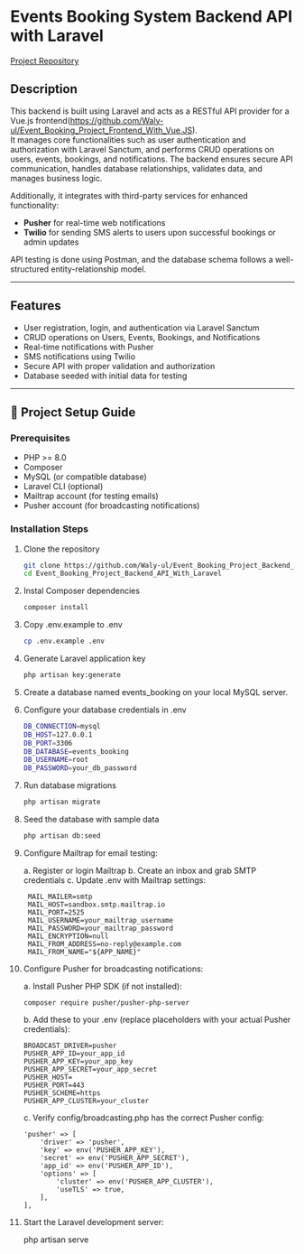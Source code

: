# Events Booking System Backend API with Laravel

[Project Repository](https://github.com/Waly-ul/Event_Booking_Project_Backend_API_With_Laravel)

## Description
This backend is built using Laravel and acts as a RESTful API provider for a Vue.js frontend(https://github.com/Waly-ul/Event_Booking_Project_Frontend_With_Vue.JS).  
It manages core functionalities such as user authentication and authorization with Laravel Sanctum, and performs CRUD operations on users, events, bookings, and notifications. The backend ensures secure API communication, handles database relationships, validates data, and manages business logic.  

Additionally, it integrates with third-party services for enhanced functionality:  
- **Pusher** for real-time web notifications  
- **Twilio** for sending SMS alerts to users upon successful bookings or admin updates  

API testing is done using Postman, and the database schema follows a well-structured entity-relationship model.

---

## Features
- User registration, login, and authentication via Laravel Sanctum  
- CRUD operations on Users, Events, Bookings, and Notifications  
- Real-time notifications with Pusher  
- SMS notifications using Twilio  
- Secure API with proper validation and authorization  
- Database seeded with initial data for testing

---

## 🚀 Project Setup Guide

### Prerequisites
- PHP >= 8.0  
- Composer  
- MySQL (or compatible database)  
- Laravel CLI (optional)  
- Mailtrap account (for testing emails)  
- Pusher account (for broadcasting notifications)

### Installation Steps

1. Clone the repository  
   ```bash
   git clone https://github.com/Waly-ul/Event_Booking_Project_Backend_API_With_Laravel.git
   cd Event_Booking_Project_Backend_API_With_Laravel

2. Instal Composer dependencies
    ```bash
    composer install

3. Copy .env.example to .env
    ```bash
    cp .env.example .env

4. Generate Laravel application key
    ```bash
    php artisan key:generate

5. Create a database named events_booking on your local MySQL server.

6. Configure your database credentials in .env
    ```bash
    DB_CONNECTION=mysql
    DB_HOST=127.0.0.1
    DB_PORT=3306
    DB_DATABASE=events_booking
    DB_USERNAME=root
    DB_PASSWORD=your_db_password

7. Run database migrations
    ```bash
    php artisan migrate

8. Seed the database with sample data
    ```bash
    php artisan db:seed

9. Configure Mailtrap for email testing: 

    a. Register or login Mailtrap
    b. Create an inbox and grab SMTP credentials
    c. Update .env with Mailtrap settings:

        MAIL_MAILER=smtp
        MAIL_HOST=sandbox.smtp.mailtrap.io
        MAIL_PORT=2525
        MAIL_USERNAME=your_mailtrap_username
        MAIL_PASSWORD=your_mailtrap_password
        MAIL_ENCRYPTION=null
        MAIL_FROM_ADDRESS=no-reply@example.com
        MAIL_FROM_NAME="${APP_NAME}"

10. Configure Pusher for broadcasting notifications:

    a. Install Pusher PHP SDK (if not installed):

        composer require pusher/pusher-php-server

    b. Add these to your .env (replace placeholders with your actual Pusher credentials):

        BROADCAST_DRIVER=pusher
        PUSHER_APP_ID=your_app_id
        PUSHER_APP_KEY=your_app_key
        PUSHER_APP_SECRET=your_app_secret
        PUSHER_HOST=
        PUSHER_PORT=443
        PUSHER_SCHEME=https
        PUSHER_APP_CLUSTER=your_cluster
    
    c. Verify config/broadcasting.php has the correct Pusher config:

        'pusher' => [
            'driver' => 'pusher',
            'key' => env('PUSHER_APP_KEY'),
            'secret' => env('PUSHER_APP_SECRET'),
            'app_id' => env('PUSHER_APP_ID'),
            'options' => [
                'cluster' => env('PUSHER_APP_CLUSTER'),
                'useTLS' => true,
            ],
        ],

11. Start the Laravel development server:

    php artisan serve



